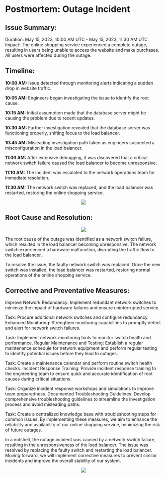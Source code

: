 # Postmortem: Outage Incident

## Issue Summary:
Duration: May 15, 2023, 10:00 AM UTC - May 15, 2023, 11:30 AM UTC
Impact: The online shopping service experienced a complete outage, resulting in users being unable to access the website and make purchases. All users were affected during the outage.

## Timeline:

**10:00 AM:** Issue detected through monitoring alerts indicating a sudden drop in website traffic.

**10:05 AM:** Engineers began investigating the issue to identify the root cause.

**10:15 AM:** Initial assumption made that the database server might be causing the problem due to recent updates.

**10:30 AM:** Further investigation revealed that the database server was functioning properly, shifting focus to the load balancer.

**10:45 AM:** Misleading investigation path taken as engineers suspected a misconfiguration in the load balancer.

**11:00 AM:** After extensive debugging, it was discovered that a critical network switch failure caused the load balancer to become unresponsive.

**11:10 AM:** The incident was escalated to the network operations team for immediate resolution.

**11:30 AM:** The network switch was replaced, and the load balancer was restarted, restoring the online shopping service.
<div align="center">
    <img src="https://media.tenor.com/B7TP3JU7qcAAAAAC/fixed.gif">
</div>

## Root Cause and Resolution:
<div align="center">
    <img src="https://media.tenor.com/NRoUnno3Wr4AAAAC/iranserver-iran.gif">
</div>


The root cause of the outage was identified as a network switch failure, which resulted in the load balancer becoming unresponsive. The network switch experienced a hardware malfunction, disrupting the traffic flow to the load balancer.

To resolve the issue, the faulty network switch was replaced. Once the new switch was installed, the load balancer was restarted, restoring normal operations of the online shopping service.

## Corrective and Preventative Measures:

Improve Network Redundancy: Implement redundant network switches to minimize the impact of hardware failures and ensure uninterrupted service.

Task: Procure additional network switches and configure redundancy.
Enhanced Monitoring: Strengthen monitoring capabilities to promptly detect and alert for network switch failures.

Task: Implement network monitoring tools to monitor switch health and performance.
Regular Maintenance and Testing: Establish a regular maintenance schedule for network equipment and perform regular testing to identify potential issues before they lead to outages.

Task: Create a maintenance calendar and perform routine switch health checks.
Incident Response Training: Provide incident response training to the engineering team to ensure quick and accurate identification of root causes during critical situations.

Task: Organize incident response workshops and simulations to improve team preparedness.
Documented Troubleshooting Guidelines: Develop comprehensive troubleshooting guidelines to streamline the investigation process and avoid misleading paths.

Task: Create a centralized knowledge base with troubleshooting steps for common issues.
By implementing these measures, we aim to enhance the reliability and availability of our online shopping service, minimizing the risk of future outages.

In a nutshell, the outage incident was caused by a network switch failure, resulting in the unresponsiveness of the load balancer. The issue was resolved by replacing the faulty switch and restarting the load balancer. Moving forward, we will implement corrective measures to prevent similar incidents and improve the overall stability of our system.
<div align="center">
    <img src="https://media.tenor.com/CpbaS2AVjhYAAAAd/server-up-server-is-up.gif">
</div>